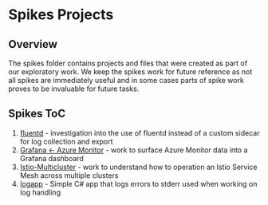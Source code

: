 # Spikes Projects

## Overview

The spikes folder contains projects and files that were created as part of our exploratory work.  We keep the spikes work for future reference as not all spikes are immediately useful and in some cases parts of spike work proves to be invaluable for future tasks.

## Spikes ToC

1. [fluentd](./fluentd) - investigation into the use of fluentd instead of a custom sidecar for log collection and export
2. [Grafana <- Azure Monitor](./grafana-az-monitor) - work to surface Azure Monitor data into a Grafana dashboard
3. [Istio-Multicluster](./istio-multicluster) - work to understand how to operation an Istio Service Mesh across multiple clusters
4. [logapp](./logapp) - Simple C# app that logs errors to stderr used when working on log handling
